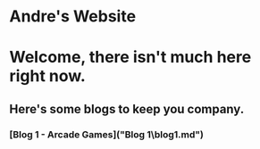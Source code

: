 # Andre's Website

# Welcome, there isn't much here right now.

## Here's some blogs to keep you company.

### [Blog 1 - Arcade Games]("Blog 1\blog1.md")
